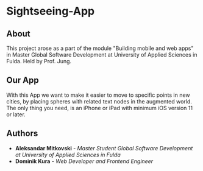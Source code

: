 # Sightseeing-App

## About
This project arose as a part of the module "Building mobile and web apps" in Master Global Software Development at University of Applied Sciences in Fulda.
Held by Prof. Jung.

## Our App
With this App we want to make it easier to move to specific points in new cities, by placing spheres with related text nodes in the augmented world.
The only thing you need, is an iPhone or iPad with minimum iOS version 11 or later.

## Authors
* **Aleksandar Mitkovski** - *Master Student Global Software Development at University of Applied Sciences in Fulda*
* **Dominik Kura** - *Web Developer and Frontend Engineer*
